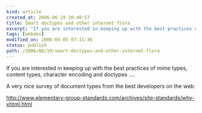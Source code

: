 ```yaml
---
kind: article
created_at: 2006-06-19 20:40:57
title: Smart doctypes and other internet flora
excerpt: "If you are interested in keeping up with the best practices of mime types, content types, character encoding and doctypes"
tags: [webdev]
modified_on: 2008-04-05 07:11:36
status: publish 
path: /2006/06/19/smart-doctypes-and-other-internet-flora
---
```


If you are interested in keeping up with the best practices of mime types, content types, character encoding and doctypes ....

A very nice survey of document types from the best developers on the web: 

<a href="http://www.elementary-group-standards.com/archives/site-standards/why-xhtml.html">http://www.elementary-group-standards.com/archives/site-standards/why-xhtml.html
</a>
